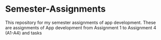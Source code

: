 # Semester-Assignments

This repository for my semester assignments of app development.
These are assignments of App development from Assignment 1 to Assignment 4 (A1-A4) and tasks
